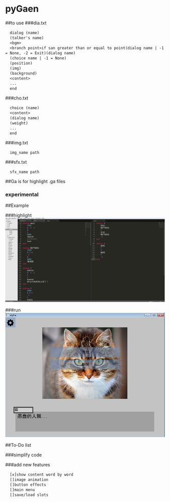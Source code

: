 # pyGaen

##to use
###dia.txt
```
  dialog (name)
  (talker's name)
  <bgm>
  <branch point>if san greater than or equal to point(dialog name | -1 = None, -2 = Exit)(dialog name)
  (choice name | -1 = None)
  (position)
  (img)
  (background)
  <content>
  ...
  end
```

###cho.txt
```
  choice (name)
  <content>
  (dialog name)
  (weight)
  ...
  end
```
  
###img.txt
```
  img_name path
```

###sfx.txt
```
  sfx_name path
```

##Ga is for highlight .ga files
### experimental

##Example

###highlight
  ![highlight](example/hightlight.png)

###run
  ![run](example/run.png)

##To-Do list

###simplify code

###add new features

  ```
    [x]show content word by word
    []image animation
    []button effects
    []main menu
    []save/load slots
  ```
